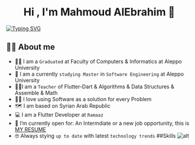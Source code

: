 <h1 align="center">Hi , I'm Mahmoud AlEbrahim 👋</h1>

[![Typing SVG](https://readme-typing-svg.demolab.com/?center=true&width=1000&lines=Master+in+software+engineering;Up+to+date+with+latest+trends;Trainer+|+Teacher;Algorithms+|+Problem+Solving+|+DS;Design+Patterns+|+SOLID+|+OOP)](https://git.io/typing-svg)

## 💁‍♂️ About me
- 🧑‍🎓 I am a `Graduated` at Faculty of Computers & Informatics at Aleppo University
- 🏫 I am a currently `studying Master` in `Software Engineering` at Aleppo University
- 🧑‍🏫I am a `Teacher` of Flutter-Dart & Algorithms & Data Structures &  Assemble & Math
- 🧑‍💻 I love using Software as a solution for every Problem
- 🗺️ I am based on Syrian Arab Republic
- 💻 I am a Flutter Developer at `Ramaaz`
- 🤔 I’m currently open for: An Intermdiate or a new job opportunity, this is [MY RESUME](https://docs.google.com/document/d/1nrC7ZRsPEvFODNeKfreHjFIY4Oi2ZRJFUjqxy6nTbqI/edit?tab=t.0#heading=h.fy6x4udl86fx)
- 🤓 Always stying `up to date` with latest `technology trends`
##Skills ![alt](https://raw.githubusercontent.com/ShahriarShafin/ShahriarShafin/main/Assets/handshake.gif)

<!--
**Mahmoud-Al-Ebrahim/Mahmoud-Al-Ebrahim** is a ✨ _special_ ✨ repository because its `README.md` (this file) appears on your GitHub profile.

Here are some ideas to get you started:

- 🔭 I’m currently working on ...
- 🌱 I’m currently learning ...
- 👯 I’m looking to collaborate on ...
- 🤔 I’m looking for help with ...
- 💬 Ask me about ...
- 📫 How to reach me: ...
- 😄 Pronouns: ...
- ⚡ Fun fact: ...
-->

